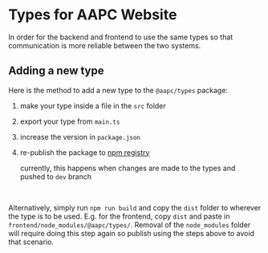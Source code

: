 # Types for AAPC Website

In order for the backend and frontend to use the same types so that communication is more reliable between the two systems.

## Adding a new type

Here is the method to add a new type to the `@aapc/types` package:

1. make your type inside a file in the `src` folder
2. export your type from `main.ts`
3. increase the version in `package.json`
4. re-publish the package to [npm registry](https://www.npmjs.com/package/@aapc/types)

    currently, this happens when changes are made to the types and pushed to `dev` branch

<br />

Alternatively, simply run `npm run build` and copy the `dist` folder to wherever the type is to be used. E.g. for the frontend, copy `dist` and paste in `frontend/node_modules/@aapc/types/`. Removal of the `node_modules` folder will require doing this step again so publish using the steps above to avoid that scenario.
